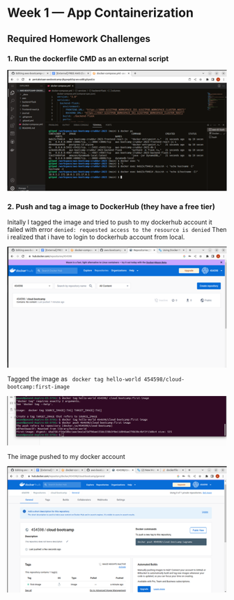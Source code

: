 # Week 1 — App Containerization

## Required Homework Challenges

### 1. Run the dockerfile CMD as an external script

![Docker External Script Execution](assets/week-1/docker-external-script-execution.png)

### 2. Push and tag a image to DockerHub (they have a free tier)
Initally I tagged the image and tried to push to my dockerhub account it failed with error ```denied: requested access to the resource is denied```
Then i realized that i have to login to dockerhub account from local.

![Docker Repo](assets/week-1/docker-repo.png)

Tagged the image as ``` docker tag hello-world 454598/cloud-bootcamp:first-image```

![Docker Push](assets/week-1/docker%20push.png)

The image pushed to my docker account

![Docker Repo view](assets/week-1/docker-repo-view.png)
